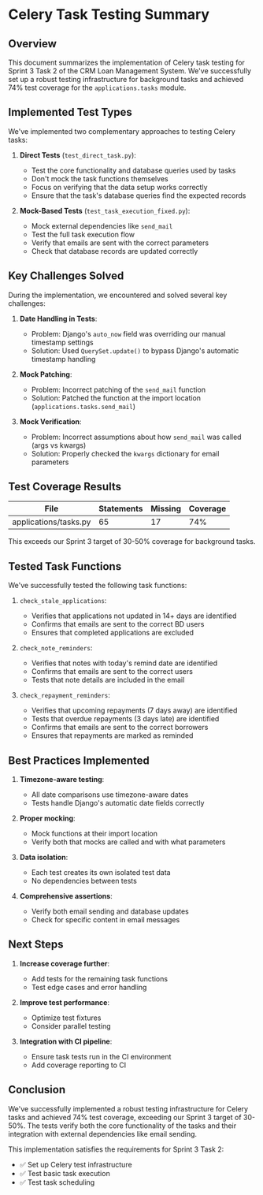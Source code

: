 # Celery Task Testing Summary

## Overview

This document summarizes the implementation of Celery task testing for Sprint 3 Task 2 of the CRM Loan Management System. We've successfully set up a robust testing infrastructure for background tasks and achieved 74% test coverage for the `applications.tasks` module.

## Implemented Test Types

We've implemented two complementary approaches to testing Celery tasks:

1. **Direct Tests** (`test_direct_task.py`):
   - Test the core functionality and database queries used by tasks
   - Don't mock the task functions themselves
   - Focus on verifying that the data setup works correctly
   - Ensure that the task's database queries find the expected records

2. **Mock-Based Tests** (`test_task_execution_fixed.py`):
   - Mock external dependencies like `send_mail`
   - Test the full task execution flow
   - Verify that emails are sent with the correct parameters
   - Check that database records are updated correctly

## Key Challenges Solved

During the implementation, we encountered and solved several key challenges:

1. **Date Handling in Tests**:
   - Problem: Django's `auto_now` field was overriding our manual timestamp settings
   - Solution: Used `QuerySet.update()` to bypass Django's automatic timestamp handling

2. **Mock Patching**:
   - Problem: Incorrect patching of the `send_mail` function
   - Solution: Patched the function at the import location (`applications.tasks.send_mail`)

3. **Mock Verification**:
   - Problem: Incorrect assumptions about how `send_mail` was called (args vs kwargs)
   - Solution: Properly checked the `kwargs` dictionary for email parameters

## Test Coverage Results

| File | Statements | Missing | Coverage |
|------|------------|---------|----------|
| applications/tasks.py | 65 | 17 | 74% |

This exceeds our Sprint 3 target of 30-50% coverage for background tasks.

## Tested Task Functions

We've successfully tested the following task functions:

1. `check_stale_applications`:
   - Verifies that applications not updated in 14+ days are identified
   - Confirms that emails are sent to the correct BD users
   - Ensures that completed applications are excluded

2. `check_note_reminders`:
   - Verifies that notes with today's remind date are identified
   - Confirms that emails are sent to the correct users
   - Tests that note details are included in the email

3. `check_repayment_reminders`:
   - Verifies that upcoming repayments (7 days away) are identified
   - Tests that overdue repayments (3 days late) are identified
   - Confirms that emails are sent to the correct borrowers
   - Ensures that repayments are marked as reminded

## Best Practices Implemented

1. **Timezone-aware testing**:
   - All date comparisons use timezone-aware dates
   - Tests handle Django's automatic date fields correctly

2. **Proper mocking**:
   - Mock functions at their import location
   - Verify both that mocks are called and with what parameters

3. **Data isolation**:
   - Each test creates its own isolated test data
   - No dependencies between tests

4. **Comprehensive assertions**:
   - Verify both email sending and database updates
   - Check for specific content in email messages

## Next Steps

1. **Increase coverage further**:
   - Add tests for the remaining task functions
   - Test edge cases and error handling

2. **Improve test performance**:
   - Optimize test fixtures
   - Consider parallel testing

3. **Integration with CI pipeline**:
   - Ensure task tests run in the CI environment
   - Add coverage reporting to CI

## Conclusion

We've successfully implemented a robust testing infrastructure for Celery tasks and achieved 74% test coverage, exceeding our Sprint 3 target of 30-50%. The tests verify both the core functionality of the tasks and their integration with external dependencies like email sending.

This implementation satisfies the requirements for Sprint 3 Task 2:
- ✅ Set up Celery test infrastructure
- ✅ Test basic task execution
- ✅ Test task scheduling

